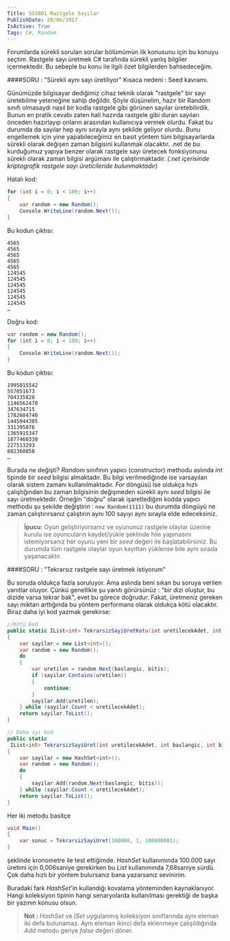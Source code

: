 ```yaml
---
Title: SSS001 Rastgele Sayılar
PublishDate: 28/06/2017
IsActive: True
Tags: C#, Random
---
```



Forumlarda sürekli sorulan sorular bölümümün ilk konusunu için bu konuyu seçtim. Rastgele sayı üretmek C# tarafında sürekli yanlış bilgiler içermektedir. Bu sebeple bu konu ile ilgili özet bilgilerden bahsedeceğim.

####SORU : "Sürekli aynı sayı üretiliyor"
Kısaca nedeni : Seed kavramı.

Günümüzde bilgisayar dediğimiz cihaz teknik olarak "rastgele" bir sayı üretebilme yeteneğine sahip değildir. Şöyle düşünelim, hazır bir Random sınıfı olmasaydı nasıl bir kodla rastgele gibi görünen sayılar üretebilirdik. Bunun en pratik cevabı zaten hali hazırda rastgele gibi duran sayıları önceden hazırlayıp onların arasından kullanıcıya vermek olurdu. Fakat bu durumda da sayılar hep aynı sırayla aynı şekilde geliyor olurdu. Bunu engellemek için yine yapabileceğimiz en basit yöntem tüm bilgisayarlarda sürekli olarak değişen zaman bilgisini kullanmak olacaktır. .net de bu kurduğumuz yapıya benzer olarak rastgele sayı üretecek fonksiyonunu sürekli olarak zaman bilgisi argümanı ile çalıştırmaktadır. _(.net içerisinde kriptografik rastgele sayı üreticileride bulunmaktadır)_

Hatalı kod:

```csharp
for (int i = 0; i < 100; i++)
{
    var random = new Random();
    Console.WriteLine(random.Next());
}
```

Bu kodun çıktısı:

```
4565
4565
4565
4565
4565
124545
124545
124545
124545
124545
124545
…
```

Doğru kod:

```csharp
var random = new Random();
for (int i = 0; i < 100; i++)
{
    Console.WriteLine(random.Next());
}
```
Bu kodun çıktısı:

```
1995015542
557051673
704335828
1146562470
347634715
1782604740
1445944305
331395076
1365915347
1877460330
227513293
802360858
…
```

Burada ne değişti? _Random_ sınıfının yapıcı (constructor) methodu aslında _int_ tipinde bir _seed_ bilgisi almaktadır.  Bu bilgi verilmediğinde ise varsayılan olarak sistem zamanı kullanılmaktadır.  _For_ döngüsü ise oldukça hızlı çalıştığından  bu zaman bilgisinin değişmeden sürekli aynı _seed_ bilgisi ile sayı üretmektedir. Örneğin "doğru" olarak işaretlediğim kodda yapıcı methodu şu şekilde değiştirin :  `new Random(1111)` bu durumda döngüyü ne zaman çalıştırırsanız çalıştırın aynı 100 sayıyı aynı sırayla elde edeceksiniz. 

> **İpucu**: Oyun geliştiriyorsanız ve oyununuz rastgele olaylar üzerine kurulu ise oyuncuların kaydet/yükle şeklinde hile yapmasını istemiyorsanız her oyunu yeni bir _seed_ değeri ile başlatabilirsiniz. Bu durumda tüm rastgele olaylar oyun kayıttan yüklense bile aynı sırada yaşanacaktır.

####SORU : "Tekrarsız rastgele sayı üretmek istiyorum"

Bu soruda oldukça fazla soruluyor. Ama aslında beni sıkan bu soruya verilen yanıtlar oluyor. Çünkü genellikle şu yanıtı görürsünüz : "bir dizi oluştur, bu dizide varsa tekrar bak", evet bu görece doğrudur. Fakat, üretmeniz gereken sayı miktarı arttığında bu yöntem performans olarak oldukça kötü olacaktır. Biraz daha iyi kod yazmak gerekirse:

```csharp
//Kötü kod
public static IList<int> TekrarsizSayiUretKotu(int uretilecekAdet, int baslangic, int bitis)
{
    var sayilar = new List<int>();
    var random = new Random();
    do
    {
        var uretilen = random.Next(baslangic, bitis);
        if (sayilar.Contains(uretilen))
        {
            continue;
        }
        sayilar.Add(uretilen);
    } while (sayilar.Count < uretilecekAdet);
    return sayilar.ToList();
}

// Daha iyi kod
public static
 IList<int> TekrarsizSayiUret(int uretilecekAdet, int baslangic, int bitis)
{
    var sayilar = new HashSet<int>();
    var random = new Random();
    do
    {
        sayilar.Add(random.Next(baslangic, bitis));
    } while (sayilar.Count < uretilecekAdet);
    return sayilar.ToList();
}
```

Her iki metodu basitçe 
```csharp
void Main()
{
    var sonuc = TekrarsizSayiUret(100000, 1, 100000001);
}
```

şeklinde kronometre ile test ettiğimde. _HashSet_ kullanımında 100.000 sayı üretimi için 0,006saniye gerekirken bu _List_ kullanımında 7,68saniye sürdü. Çok daha hızlı bir yöntem bulursanız bana yazarsanız sevinirim.

Buradaki fark _HashSet_'in kullandığı kovalama yönteminden kaynaklanıyor. Hangi koleksiyon tipinin hangi senaryolarda kullanılması gerektiği de başka bir yazının konusu olsun. 

> **Not :**  _HashSet_ ve _ISet_ uygulanmış koleksiyon sınıflarında aynı eleman iki defa bulunamaz. Aynı eleman ikinci defa eklenmeye çalışıldığında _Add_ metodu geriye _false_ değeri döner.


